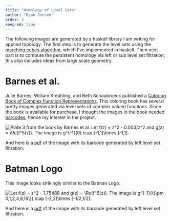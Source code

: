```yaml
---
title: "Homology of Level Sets"
author: "Ryan Jensen"
order: 2
keep-md: true
---
```










The following images are generated by a haskell library I am writing for
applied topology. The first step is to generate the level sets using the
[marching cubes
algorithm,](https://en.wikipedia.org/wiki/Marching_cubes) which I\'ve
implemented in haskell. Then next part is to compute the persistent
homology via left or sub level set filtration; this also includes ideas
from large scale geometry.

# Barnes et al.

Julie Barnes, William Kreahling, and Beth Schaubroeck published a
[Coloring Book of Complex Function
Representations](https://www.amazon.com/Coloring-Book-Complex-Function-Representations/dp/0883855917).
This coloring book has several pretty images generated via level sets of
complex valued functions. Since the book is available for purchase, I
thought the images in the book needed
[barcodes](https://en.wikipedia.org/wiki/Persistent_homology); hence my
interest in the project.

![Plate 3 from the book by Barnes et al. Let $f(z) = z^2 - 0.003/z^2$
and $g(z) = \Re(f^5(z))$. The image is
$g^{-1}(0) \cap [-1,1]\times [-1,1]$.](./Plate-03.png "plate-03")

And here is a [pdf](Plate-03-with-barcode.pdf) of the image with its
barcode generated by left level set filtration.

# Batman Logo

This image looks strikingly similar to the Batman Logo.

![Let $f(z) = z^2 - 1.75488$ and $g(z) = \Re(f^6(z))$. The image is
$g^{-1}(\{\pm 0,1,2,4,8,16\}) \cap [-2,2]\times [-1/2,1/2]$.](./Bat-Logo.png "bat-logo")

And here is a [pdf](Bat-Logo-with-barcode.pdf) of the image with its
barcode generated by left level set filtration.

